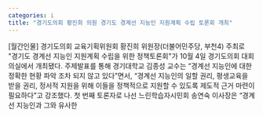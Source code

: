 ```yaml
---
categories: i
title: "경기도의회 황진희 의원 경기도 경계선 지능인 지원계획 수립 토론회 개최"
---
```

[월간인물] 경기도의회 교육기획위원회 황진희 위원장(더불어민주당, 부천4) 주최로 "경기도 경계선 지능인 지원계획 수립을 위한 정책토론회"가 10월 4일 경기도의회 대회의실에서 개최됐다. 주제발표를 통해 경기대학교 김종성 교수는 “경계선 지능인에 대한 정확한 현황 파악 조차 되지 않고 있다”면서, “경계선 지능인의 일할 권리, 평생교육을 받을 권리, 정서적 지원을 위해 이들을 정책적으로 지원할 수 있도록 제도적 근거 마련이 필요하다”고 강조했다. 첫 번째 토론자로 나선 느린학습자시민회 송연숙 이사장은 “경계선 지능인과 그와 유사한